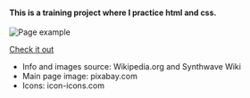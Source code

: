 #### This is a training project where I practice html and css.

![Page example](https://i.ibb.co/CMV0RC2/Screenshot-2020-01-22-Synthwave.png "Main page")

[Check it out](https://ancient-mesa-79734.herokuapp.com/index.html)

- Info and images source: Wikipedia.org and Synthwave Wiki
- Main page image: pixabay.com
- Icons: icon-icons.com

